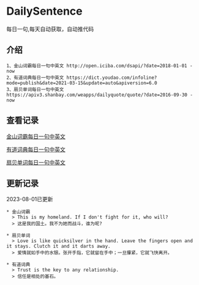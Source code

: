 # DailySentence

每日一句,每天自动获取，自动推代码

## 介绍

```
1、金山词霸每日一句中英文 http://open.iciba.com/dsapi/?date=2018-01-01 - now
2、有道词典每日一句中英文 https://dict.youdao.com/infoline?mode=publish&date=2021-03-15&update=auto&apiversion=6.0
3、扇贝单词每日一句中英文 https://apiv3.shanbay.com/weapps/dailyquote/quote/?date=2016-09-30 - now
```

## 查看记录

[金山词霸每日一句中英文](./data/iciba/)

[有道词典每日一句中英文](./data/youdao/)

[扇贝单词每日一句中英文](./data/shanbay/)

## 更新记录
2023-08-01已更新 
```
* 金山词霸
  > This is my homeland. If I don't fight for it, who will?
  > 这是我的国土。我不为她而战斗，谁为呢?

* 扇贝单词
  > Love is like quicksilver in the hand. Leave the fingers open and it stays. Clutch it and it darts away.
  > 爱情就如手中的水银。张开手指，它就留在手中；一旦攥紧，它就飞快离开。

* 有道词典
  > Trust is the key to any relationship.
  > 信任是相处的基石。

```
